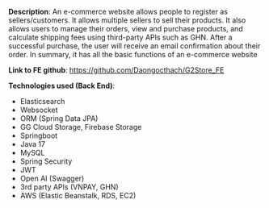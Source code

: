 **Description**: An e-commerce website allows people to register as sellers/customers. It allows multiple sellers to 
sell their products. It also allows users to manage their orders, view and purchase products, and calculate shipping 
fees using third-party APIs such as GHN. After a successful purchase, the user will receive an email confirmation 
about their order. In summary, it has all the basic functions of an e-commerce website

**Link to FE github**: https://github.com/Daongocthach/G2Store_FE

**Technologies used (Back End)**: 
* Elasticsearch
* Websocket
* ORM (Spring Data JPA)
* GG Cloud Storage, Firebase Storage
* Springboot
* Java 17
* MySQL
* Spring Security
* JWT
* Open AI (Swagger)
* 3rd party APIs (VNPAY, GHN)
* AWS (Elastic Beanstalk, RDS, EC2)
